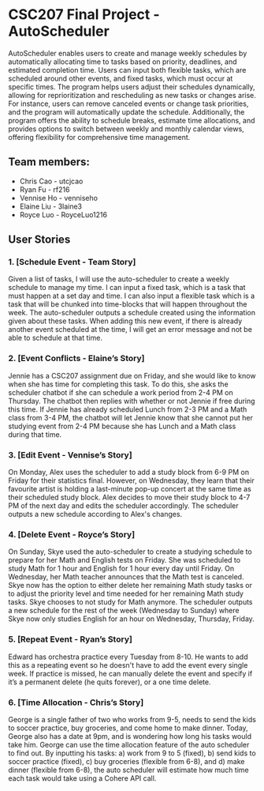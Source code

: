 # CSC207 Final Project - AutoScheduler

AutoScheduler enables users to create and manage weekly schedules by automatically allocating time to tasks based on 
priority, deadlines, and estimated completion time. Users can input both flexible tasks, which are scheduled around 
other events, and fixed tasks, which must occur at specific times. The program helps users adjust their schedules 
dynamically, allowing for reprioritization and rescheduling as new tasks or changes arise. For instance, users can 
remove canceled events or change task priorities, and the program will automatically update the schedule. Additionally, 
the program offers the ability to schedule breaks, estimate time allocations, and provides options to switch between 
weekly and monthly calendar views, offering flexibility for comprehensive time management.

## Team members:

- Chris Cao - utcjcao
- Ryan Fu - rf216
- Vennise Ho - venniseho
- Elaine Liu - 3laine3
- Royce Luo - RoyceLuo1216

## User Stories

### 1. [Schedule Event - Team Story] 
Given a list of tasks, I will use the auto-scheduler to create a weekly schedule to manage my time. I can input a fixed 
task, which is a task that must happen at a set day and time. I can also input a flexible task which is a task that 
will be chunked into time-blocks that will happen throughout the week. The auto-scheduler outputs a schedule created 
using the information given about these tasks. When adding this new event, if there is already another event scheduled 
at the time, I will get an error message and not be able to schedule at that time.

### 2. [Event Conflicts - Elaine’s Story] 
Jennie has a CSC207 assignment due on Friday, and she would like to know when she has time for completing this task. To do this, she asks the scheduler chatbot if she can schedule a work period from 2-4 PM on Thursday. The chatbot then replies with whether or not Jennie if free during this time. If Jennie has already scheduled Lunch from 2-3 PM and a Math class from 3-4 PM, the chatbot will let Jennie know that she cannot put her studying event from 2-4 PM because she has Lunch and a Math class during that time.

### 3. [Edit Event - Vennise’s Story] 
On Monday, Alex uses the scheduler to add a study block from 6-9 PM on Friday for their statistics final. However, 
on Wednesday, they learn that their favourite artist is holding a last-minute pop-up concert at the same time as their 
scheduled study block. Alex decides to move their study block to 4-7 PM of the next day and edits the scheduler accordingly.
The scheduler outputs a new schedule according to Alex's changes.

### 4. [Delete Event - Royce’s Story]
On Sunday, Skye used the auto-scheduler to create a studying schedule to prepare for her Math and English tests on 
Friday. She was scheduled to study Math for 1 hour and English for 1 hour every day until Friday. On Wednesday, her 
Math teacher announces that the Math test is canceled. Skye now has the option to either delete her remaining Math 
study tasks or to adjust the priority level and time needed for her remaining Math study tasks. Skye chooses to not 
study for Math anymore. The scheduler outputs a new schedule for the rest of the week (Wednesday to Sunday) where Skye 
now only studies English for an hour on Wednesday, Thursday, Friday.

### 5. [Repeat Event - Ryan’s Story]
Edward has orchestra practice every Tuesday from 8-10. He wants to add this as a repeating event so he doesn't have to 
add the event every single week. If practice is missed, he can manually delete the event and specify if it’s a 
permanent delete (he quits forever), or a one time delete.

### 6. [Time Allocation - Chris’s Story]
George is a single father of two who works from 9-5, needs to send the kids to soccer practice, buy groceries, and come 
home to make dinner. Today, George also has a date at 9pm, and is wondering how long his tasks would take him. George 
can use the time allocation feature of the auto scheduler to find out. By inputting his tasks: a) work from 9 to 5 
(fixed), b) send kids to soccer practice (fixed), c) buy groceries (flexible from 6-8), and d) make dinner (flexible 
from 6-8), the auto scheduler will estimate how much time each task would take using a Cohere API call.



